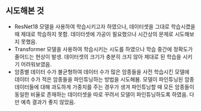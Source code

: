 ## 시도해본 것
+ ResNet18 모델을 사용하여 학습시키고자 하였으나, 데이터셋을 그대로 학습시켰을 때 제대로 학습하지 못함. 데이터셋에 가공이 필요했으나 시간상의 문제로 시도해보지 못했음.
+ Transformer 모델을 사용하여 학습시키는 시도를 하였으나 학습 중간에 정확도가 줄어드는 현상이 발생. 데이터셋의 크기가 충분히 크지 않아 제대로 된 학습을 시키기 어려워보였음.
+ 암종별 데이터 수가 불균형하여 데이터 수가 많은 암종들을 사전 학습시킨 모델에 데이터 수가 적은 암종들을 파인튜닝하는 방법을 시도해봄. 모델이 파인튜닝된 암종 데이터들에 대해 과도하게 가중치를 주는 경우가 생겨 파인튜닝할 때 모든 암종들이 동일한 비율로 존재하는 데이터셋을 따로 꾸려서 모델이 파인튜닝하도록 하였음. 다만 예측 결과가 좋지 않았음.
